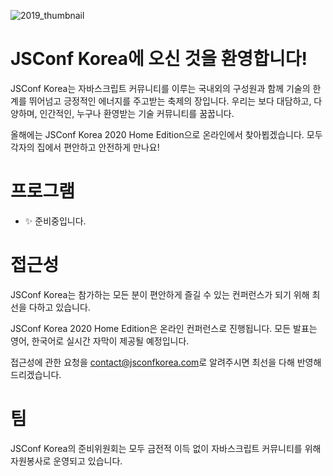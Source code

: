![2019_thumbnail](/images/2019_thumb.jpg)

# JSConf Korea에 오신 것을 환영합니다!

JSConf Korea는 자바스크립트 커뮤니티를 이루는 국내외의 구성원과 함께 기술의 한계를 뛰어넘고 긍정적인 에너지를 주고받는 축제의 장입니다. 우리는 보다 대담하고, 다양하며, 인간적인, 누구나 환영받는 기술 커뮤니티를 꿈꿉니다.

올해에는 JSConf Korea 2020 Home Edition으로 온라인에서 찾아뵙겠습니다. 모두 각자의 집에서 편안하고 안전하게 만나요!

# 프로그램

- ✨ 준비중입니다.

# 접근성

JSConf Korea는 참가하는 모든 분이 편안하게 즐길 수 있는 컨퍼런스가 되기 위해 최선을 다하고 있습니다.

JSConf Korea 2020 Home Edition은 온라인 컨퍼런스로 진행됩니다. 모든 발표는 영어, 한국어로 실시간 자막이 제공될 예정입니다.

접근성에 관한 요청을 [contact@jsconfkorea.com](mailto:contact@jsconfkorea.com)로 알려주시면 최선을 다해 반영해드리겠습니다.

# 팀

JSConf Korea의 준비위원회는 모두 금전적 이득 없이 자바스크립트 커뮤니티를 위해 자원봉사로 운영되고 있습니다.
